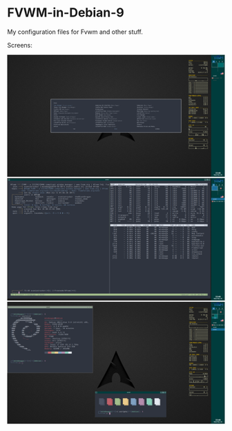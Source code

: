 # FVWM-in-Debian-9
My configuration files for Fvwm and other stuff.





Screens:

![Screenshot](screen.png?raw=true "Clear")
![Screenshot](screen_1.png?raw=true "Bussy")
![Screenshot](screen_2.png?raw=true "Bussy")
